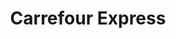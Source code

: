 ---
title: "Carrefour Express"
url: /ciudad-autonoma-de-buenos-aires/carrefour-express-humboldt/
shop: Lebensmittel
---